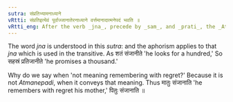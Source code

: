 ```yaml
---
sutra: संप्रतिभ्यामनाध्याने
vRtti: संप्रतिइत्येवं पूर्वाज्जानातेरनाध्याने वर्त्तमानादात्मनेपदं भवति ॥
vRtti_eng: After the verb _jna_, precede by _sam_, and _prati_, the _Atmanepada_ is employed, when not used in the sense of 'remembering with regret.'
---
```

The word _jna_ is understood in this _sutra_: and the aphorism applies to that _jna_ which is used in the transitive. As शतं संजानीते 'he looks for a hundred,' So सहस्रं प्रतिजानीते 'he promises a thousand.'

Why do we say when 'not meaning remembering with regret?' Because it is not _Atmanepadi_, when it conveys that meaning. Thus मातुः संजानाति 'he remembers with regret his mother,' पितुः संजानाति ॥
